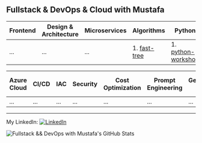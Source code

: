 ## Fullstack & DevOps & Cloud with Mustafa

| Frontend | Design & Architecture | Microservices | Algorithms | Python
| -------- | -------- | -------- | -------- | -------- | 
| ... | ... | ... | 1. [fast-tree](https://github.com/msoltekin/FastTree) | 1. [python-workshop](https://github.com/msoltekin/Python)

| Azure Cloud | CI/CD | IAC | Security | Cost Optimization | Prompt Engineering | Generative AI | Azure Open AI |
| -------- | -------- | -------- | -------- | -------- | -------- | -------- | -------- |
| ... | ... | ... | ... | ... | ... | ... | ... |


---

My LinkedIn:
[<img src="https://raw.githubusercontent.com/paulrobertlloyd/socialmediaicons/main/linkedin-16x16.png" alt="LinkedIn" class="linkedin-icon">](https://www.linkedin.com/in/mustafasoltekin/)

![Fullstack && DevOps with Mustafa's GitHub Stats](https://github-readme-stats.vercel.app/api?username=msoltekin&show_icons=true&theme=radical)
